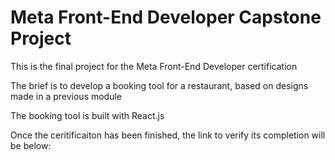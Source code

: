 # Meta Front-End Developer Capstone Project

This is the final project for the Meta Front-End Developer certification

The brief is to develop a booking tool for a restaurant, based on designs made in a previous module

The booking tool is built with React.js

Once the ceritificaiton has been finished, the link to verify its completion will be below: